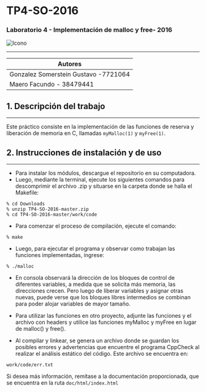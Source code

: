 # TP4-SO-2016 

### Laboratorio 4 - Implementación de malloc y free- 2016 
![Icono](http://icons.iconarchive.com/icons/elegantthemes/beautiful-flat/128/stack-icon.png)
___
|Autores                               |
|------------------------------------|
|Gonzalez Somerstein Gustavo -7721064  |
|Maero Facundo - 38479441              |

## 1. Descripción del trabajo
---
Este práctico consiste en la implementación de las funciones de reserva y liberación  de memoria en C, llamadas `myMalloc(1)` y `myFree(1)`.

## 2. Instrucciones de instalación y de uso
---
 - Para instalar los módulos, descargue el repositorio en su computadora.
 - Luego, mediante la terminal, ejecute los siguientes comandos para descomprimir el archivo .zip y situarse en la carpeta donde se halla el Makefile:
```
% cd Downloads
% unzip TP4-SO-2016-master.zip
% cd TP4-SO-2016-master/work/code
```
 - Para comenzar el proceso de compilación, ejecute el comando:
```
% make
```
 
- Luego, para ejecutar el programa y observar como trabajan las funciones implementadas, ingrese:
```
% ./malloc
```

- En consola observará la dirección de los bloques de control de diferentes variables, a medida que se solicita más memoria, las direcciones crecen. Pero luego de liberar variables y asignar otras nuevas, puede verse que los bloques libres intermedios se combinan para poder alojar variables de mayor tamaño.

- Para utilizar las funciones en otro proyecto, adjunte las funciones y el archivo con headers y utilice las funciones myMalloc y myFree en lugar de malloc() y free().

- Al compilar y linkear, se genera un archivo donde se guardan los posibles errores y advertencias que encuentre el programa CppCheck al realizar el análisis estático del código. Este archivo se encuentra en:
```
work/code/err.txt
```
Si desea más información, remítase a la documentación proporcionada, que se encuentra en la ruta ```doc/html/index.html```
